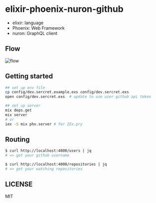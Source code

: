 # elixir-phoenix-nuron-github

- elixir: language
- Phoenix: Web Framework
- nuron: GraphQL client

## Flow

![flow](http://www.plantuml.com/plantuml/proxy?cache=no&src=https://raw.githubusercontent.com/snamiki1212/example-elixir-phoenix-nuron-graphql/main/docs/flow.plantuml)

## Getting started

```zsh
## set up env file
cp config/dev.sercret.example.exs config/dev.sercret.exs
open config/dev.sercret.exs  # update to use user github api token

## set up server
mix deps.get
mix server
# or
iex -S mix phx.server # for IEx.pry
```

## Routing

```zsh
$ curl http://localhost:4000/users | jq
# => get your github username

$ curl http://localhost:4000/repositories | jq
# => get your watching repositories
```

## LICENSE

MIT
